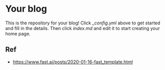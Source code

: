 # Your blog

This is the repository for your blog! Click *_config.yml* above to get started and fill in the details. Then click *index.md* and edit it to start creating your home page.

## Ref
- https://www.fast.ai/posts/2020-01-16-fast_template.html
